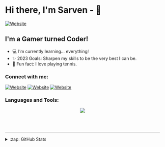 # Hi there, I'm Sarven - 👋 

[![Website](https://img.shields.io/badge/website-000000?style=for-the-badge&logo=About.me&logoColor=white
)](https://sornekian.com)


## I'm a Gamer turned Coder!

- 💻 I’m currently learning... everything! 
- ✨ 2023 Goals: Sharpen my skills to be the very best I can be.
- 🎾 Fun fact: I love playing tennis.

### Connect with me:

[![Website](https://img.shields.io/badge/LinkedIn-0077B5?style=for-the-badge&logo=linkedin&logoColor=white
)](https://www.linkedin.com/in/sarven-ornekian/)&nbsp;[![Website](https://img.shields.io/badge/Instagram-E4405F?style=for-the-badge&logo=instagram&logoColor=white
)](https://www.instagram.com/thesarv/)&nbsp;[![Website](https://img.shields.io/badge/Steam-000000?style=for-the-badge&logo=steam&logoColor=white
)](https://steamcommunity.com/profiles/76561197979972068)

### Languages and Tools:
<p align="center">
  <a href="https://skillicons.dev">
    <img src="https://skillicons.dev/icons?i=aws,css,django,express,github,heroku,html,js,nodejs,postgres,py,react,replit,sass,vscode" />
  </a>
</p>

<br />
<br />

---

<details>
  <summary>:zap: GitHub Stats</summary>

  <img align="left" alt="Sarven's GitHub Stats" src="https://github-readme-stats.vercel.app/api?username=sornekian&show_icons=true&hide_border=false&title_color=ff652f&icon_color=FFE400&bg_color=09131B&text_color=ffffff&border_color=0c1a25" />

</details>
